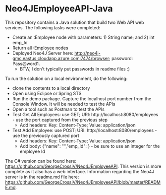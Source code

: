 # Neo4JEmployeeAPI-Java

This repository contains a Java solution that build two Web API web services. The following tasks were completed:

  - Create an :Employee node with parameters: 1) String name; and 2) int emp_Id
  - Return all :Employee nodes
  - Deployed Neo4J Server here: http://neo4j-gmc.eastus.cloudapp.azure.com:7474/browser; password: Pass@word1. 
    - BTW, I don't typically put passwords in readme files :)
  
 To run the solution on a local environment, do the following:
 - clone the contents to a local directory
 - Open using Eclipse or Spring STS
 - Run the demo package. Capture the localhost port number from the Console Window. It will be needed to test the APIs
 - Open a tool such as Postman to test the APIs
  - Test Get All Employees: use GET; URI: http://localhost:8080/employees - use the port captured from the previous step
    - Add headers: Key: Content-Type; Value: application/json
  - Test Add Employee: use POST; URI: http://localhost:8080/employees - use the previously captured port
    - Add headers: Key: Content-Type; Value: application/json
    - Add body:  {"name": "<Employee Name>","emp_Id": <Employee Id>} - be sure to use an integer for the employee Id
    
The C# version can be found here: https://github.com/GeorgeCrossIV/Neo4JEmployeeAPI. This version is more complete as it also has a web interface. Information regarding the Neo4J server is in the readme.md file here: https://github.com/GeorgeCrossIV/Neo4JEmployeeAPI/blob/master/README.md. 
  
 
